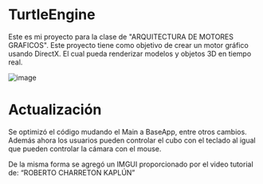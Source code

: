 # TurtleEngine

Este es mi proyecto para la clase de "ARQUITECTURA DE MOTORES GRAFICOS".
Este proyecto tiene como objetivo de crear un motor gráfico usando DirectX. 
El cual pueda renderizar modelos y objetos 3D en tiempo real.

![image](https://github.com/user-attachments/assets/49763516-526d-4dc5-bc3a-528d877a41b5)

# Actualización

Se optimizó el código mudando el Main a BaseApp, entre otros cambios. Además ahora los usuarios pueden controlar el 
cubo con el teclado al igual que pueden controlar la cámara con el mouse.

De la misma forma se agregó un IMGUI proporcionado por el video tutorial de: “ROBERTO CHARRETON KAPLÚN”

